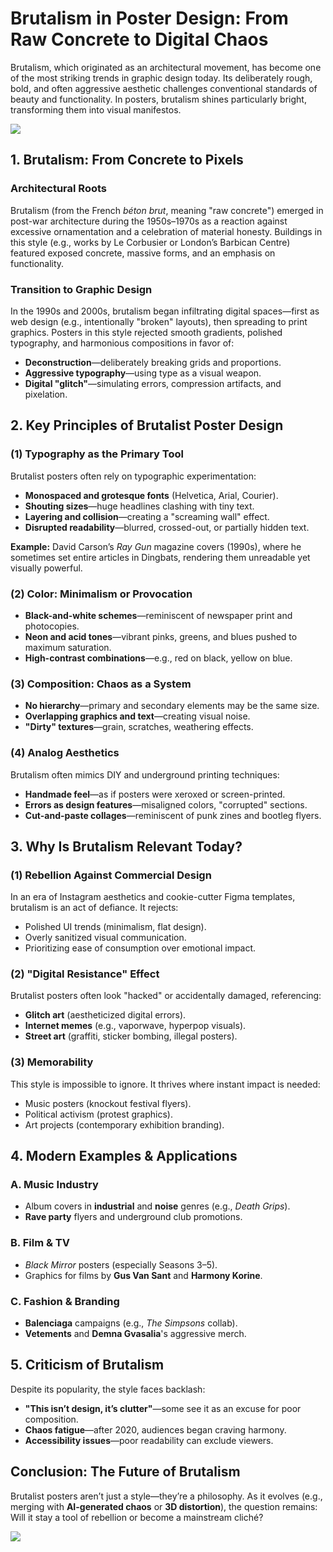 # **Brutalism in Poster Design: From Raw Concrete to Digital Chaos**  

Brutalism, which originated as an architectural movement, has become one of the most striking trends in graphic design today. Its deliberately rough, bold, and often aggressive aesthetic challenges conventional standards of beauty and functionality. In posters, brutalism shines particularly bright, transforming them into visual manifestos.  

<img src="https://i.pinimg.com/736x/64/c0/40/64c040c121a2775f3bb2147e855443e4.jpg"/>

## **1. Brutalism: From Concrete to Pixels**  
### **Architectural Roots**  
Brutalism (from the French *béton brut*, meaning "raw concrete") emerged in post-war architecture during the 1950s–1970s as a reaction against excessive ornamentation and a celebration of material honesty. Buildings in this style (e.g., works by Le Corbusier or London’s Barbican Centre) featured exposed concrete, massive forms, and an emphasis on functionality.  

### **Transition to Graphic Design**  
In the 1990s and 2000s, brutalism began infiltrating digital spaces—first as web design (e.g., intentionally "broken" layouts), then spreading to print graphics. Posters in this style rejected smooth gradients, polished typography, and harmonious compositions in favor of:  
- **Deconstruction**—deliberately breaking grids and proportions.  
- **Aggressive typography**—using type as a visual weapon.  
- **Digital "glitch"**—simulating errors, compression artifacts, and pixelation.  

## **2. Key Principles of Brutalist Poster Design**  
### **(1) Typography as the Primary Tool**  
Brutalist posters often rely on typographic experimentation:  
- **Monospaced and grotesque fonts** (Helvetica, Arial, Courier).  
- **Shouting sizes**—huge headlines clashing with tiny text.  
- **Layering and collision**—creating a "screaming wall" effect.  
- **Disrupted readability**—blurred, crossed-out, or partially hidden text.  

**Example:** David Carson’s *Ray Gun* magazine covers (1990s), where he sometimes set entire articles in Dingbats, rendering them unreadable yet visually powerful.  

### **(2) Color: Minimalism or Provocation**  
- **Black-and-white schemes**—reminiscent of newspaper print and photocopies.  
- **Neon and acid tones**—vibrant pinks, greens, and blues pushed to maximum saturation.  
- **High-contrast combinations**—e.g., red on black, yellow on blue.  

### **(3) Composition: Chaos as a System**  
- **No hierarchy**—primary and secondary elements may be the same size.  
- **Overlapping graphics and text**—creating visual noise.  
- **"Dirty" textures**—grain, scratches, weathering effects.  

### **(4) Analog Aesthetics**  
Brutalism often mimics DIY and underground printing techniques:  
- **Handmade feel**—as if posters were xeroxed or screen-printed.  
- **Errors as design features**—misaligned colors, "corrupted" sections.  
- **Cut-and-paste collages**—reminiscent of punk zines and bootleg flyers.  

## **3. Why Is Brutalism Relevant Today?**  
### **(1) Rebellion Against Commercial Design**  
In an era of Instagram aesthetics and cookie-cutter Figma templates, brutalism is an act of defiance. It rejects:  
- Polished UI trends (minimalism, flat design).  
- Overly sanitized visual communication.  
- Prioritizing ease of consumption over emotional impact.  

### **(2) "Digital Resistance" Effect**  
Brutalist posters often look "hacked" or accidentally damaged, referencing:  
- **Glitch art** (aestheticized digital errors).  
- **Internet memes** (e.g., vaporwave, hyperpop visuals).  
- **Street art** (graffiti, sticker bombing, illegal posters).  

### **(3) Memorability**  
This style is impossible to ignore. It thrives where instant impact is needed:  
- Music posters (knockout festival flyers).  
- Political activism (protest graphics).  
- Art projects (contemporary exhibition branding).  

## **4. Modern Examples & Applications**  
### **A. Music Industry**  
- Album covers in **industrial** and **noise** genres (e.g., *Death Grips*).  
- **Rave party** flyers and underground club promotions.  

### **B. Film & TV**  
- *Black Mirror* posters (especially Seasons 3–5).  
- Graphics for films by **Gus Van Sant** and **Harmony Korine**.  

### **C. Fashion & Branding**  
- **Balenciaga** campaigns (e.g., *The Simpsons* collab).  
- **Vetements** and **Demna Gvasalia**'s aggressive merch.  

## **5. Criticism of Brutalism**  
Despite its popularity, the style faces backlash:  
- **"This isn’t design, it’s clutter"**—some see it as an excuse for poor composition.  
- **Chaos fatigue**—after 2020, audiences began craving harmony.  
- **Accessibility issues**—poor readability can exclude viewers.  

## **Conclusion: The Future of Brutalism**  
Brutalist posters aren’t just a style—they’re a philosophy. As it evolves (e.g., merging with **AI-generated chaos** or **3D distortion**), the question remains: Will it stay a tool of rebellion or become a mainstream cliché? 

<img src="https://i.pinimg.com/736x/b0/0f/b2/b00fb221d78905728bc1f511752ec869.jpg"/>
